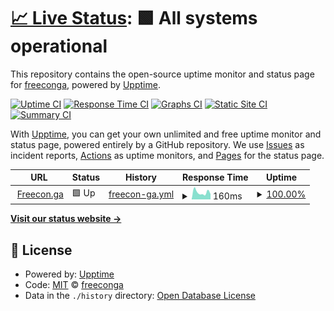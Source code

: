 # [📈 Live Status](https://freeconga.github.io/upptime): <!--live status--> **🟩 All systems operational**

This repository contains the open-source uptime monitor and status page for [freeconga](https://freecon.ga), powered by [Upptime](https://github.com/upptime/upptime).

[![Uptime CI](https://github.com/freeconga/upptime/workflows/Uptime%20CI/badge.svg)](https://github.com/freeconga/upptime/actions?query=workflow%3A%22Uptime+CI%22)
[![Response Time CI](https://github.com/freeconga/upptime/workflows/Response%20Time%20CI/badge.svg)](https://github.com/freeconga/upptime/actions?query=workflow%3A%22Response+Time+CI%22)
[![Graphs CI](https://github.com/freeconga/upptime/workflows/Graphs%20CI/badge.svg)](https://github.com/freeconga/upptime/actions?query=workflow%3A%22Graphs+CI%22)
[![Static Site CI](https://github.com/freeconga/upptime/workflows/Static%20Site%20CI/badge.svg)](https://github.com/freeconga/upptime/actions?query=workflow%3A%22Static+Site+CI%22)
[![Summary CI](https://github.com/freeconga/upptime/workflows/Summary%20CI/badge.svg)](https://github.com/freeconga/upptime/actions?query=workflow%3A%22Summary+CI%22)

With [Upptime](https://upptime.js.org), you can get your own unlimited and free uptime monitor and status page, powered entirely by a GitHub repository. We use [Issues](https://github.com/freeconga/upptime/issues) as incident reports, [Actions](https://github.com/freeconga/upptime/actions) as uptime monitors, and [Pages](https://freeconga.github.io/upptime) for the status page.

<!--start: status pages-->
<!-- This summary is generated by Upptime (https://github.com/upptime/upptime) -->
<!-- Do not edit this manually, your changes will be overwritten -->
<!-- prettier-ignore -->
| URL | Status | History | Response Time | Uptime |
| --- | ------ | ------- | ------------- | ------ |
| <img alt="" src="https://favicons.githubusercontent.com/freecon.ga" height="13"> [Freecon.ga](https://freecon.ga) | 🟩 Up | [freecon-ga.yml](https://github.com/freeconga/upptime/commits/HEAD/history/freecon-ga.yml) | <details><summary><img alt="Response time graph" src="./graphs/freecon-ga/response-time-week.png" height="20"> 160ms</summary><br><a href="https://upptime.freecon.ga/history/freecon-ga"><img alt="Response time 698" src="https://img.shields.io/endpoint?url=https%3A%2F%2Fraw.githubusercontent.com%2Ffreeconga%2Fupptime%2FHEAD%2Fapi%2Ffreecon-ga%2Fresponse-time.json"></a><br><a href="https://upptime.freecon.ga/history/freecon-ga"><img alt="24-hour response time 132" src="https://img.shields.io/endpoint?url=https%3A%2F%2Fraw.githubusercontent.com%2Ffreeconga%2Fupptime%2FHEAD%2Fapi%2Ffreecon-ga%2Fresponse-time-day.json"></a><br><a href="https://upptime.freecon.ga/history/freecon-ga"><img alt="7-day response time 160" src="https://img.shields.io/endpoint?url=https%3A%2F%2Fraw.githubusercontent.com%2Ffreeconga%2Fupptime%2FHEAD%2Fapi%2Ffreecon-ga%2Fresponse-time-week.json"></a><br><a href="https://upptime.freecon.ga/history/freecon-ga"><img alt="30-day response time 404" src="https://img.shields.io/endpoint?url=https%3A%2F%2Fraw.githubusercontent.com%2Ffreeconga%2Fupptime%2FHEAD%2Fapi%2Ffreecon-ga%2Fresponse-time-month.json"></a><br><a href="https://upptime.freecon.ga/history/freecon-ga"><img alt="1-year response time 698" src="https://img.shields.io/endpoint?url=https%3A%2F%2Fraw.githubusercontent.com%2Ffreeconga%2Fupptime%2FHEAD%2Fapi%2Ffreecon-ga%2Fresponse-time-year.json"></a></details> | <details><summary><a href="https://upptime.freecon.ga/history/freecon-ga">100.00%</a></summary><a href="https://upptime.freecon.ga/history/freecon-ga"><img alt="All-time uptime 97.54%" src="https://img.shields.io/endpoint?url=https%3A%2F%2Fraw.githubusercontent.com%2Ffreeconga%2Fupptime%2FHEAD%2Fapi%2Ffreecon-ga%2Fuptime.json"></a><br><a href="https://upptime.freecon.ga/history/freecon-ga"><img alt="24-hour uptime 100.00%" src="https://img.shields.io/endpoint?url=https%3A%2F%2Fraw.githubusercontent.com%2Ffreeconga%2Fupptime%2FHEAD%2Fapi%2Ffreecon-ga%2Fuptime-day.json"></a><br><a href="https://upptime.freecon.ga/history/freecon-ga"><img alt="7-day uptime 100.00%" src="https://img.shields.io/endpoint?url=https%3A%2F%2Fraw.githubusercontent.com%2Ffreeconga%2Fupptime%2FHEAD%2Fapi%2Ffreecon-ga%2Fuptime-week.json"></a><br><a href="https://upptime.freecon.ga/history/freecon-ga"><img alt="30-day uptime 95.38%" src="https://img.shields.io/endpoint?url=https%3A%2F%2Fraw.githubusercontent.com%2Ffreeconga%2Fupptime%2FHEAD%2Fapi%2Ffreecon-ga%2Fuptime-month.json"></a><br><a href="https://upptime.freecon.ga/history/freecon-ga"><img alt="1-year uptime 97.54%" src="https://img.shields.io/endpoint?url=https%3A%2F%2Fraw.githubusercontent.com%2Ffreeconga%2Fupptime%2FHEAD%2Fapi%2Ffreecon-ga%2Fuptime-year.json"></a></details>

<!--end: status pages-->

[**Visit our status website →**](https://freeconga.github.io/upptime)

## 📄 License

- Powered by: [Upptime](https://github.com/upptime/upptime)
- Code: [MIT](./LICENSE) © [freeconga](https://freecon.ga)
- Data in the `./history` directory: [Open Database License](https://opendatacommons.org/licenses/odbl/1-0/)
